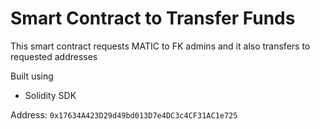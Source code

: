 # Smart Contract to Transfer Funds

This smart contract requests MATIC to FK admins and it also transfers to requested addresses

Built using
- Solidity SDK

Address: `0x17634A423D29d49bd013D7e4DC3c4CF31AC1e725`
